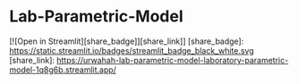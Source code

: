 # Lab-Parametric-Model
[![Open in Streamlit][share_badge]][share_link]]
[share_badge]: https://static.streamlit.io/badges/streamlit_badge_black_white.svg
[share_link]: https://urwahah-lab-parametric-model-laboratory-parametric-model-1q8g6b.streamlit.app/
